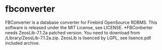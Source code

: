 # fbconverter
FBConverter is a  database converter for Firebird OpenSource RDBMS.
This software is released under the MIT License, see LICENSE.
*FBConberter needs ZeosLib-7.1.2a patched version. You need to download from /Library/ZeosLib-7.1.2a.zip. ZeosLib is lisenced by LGPL, see lisence.pdf included archive.
